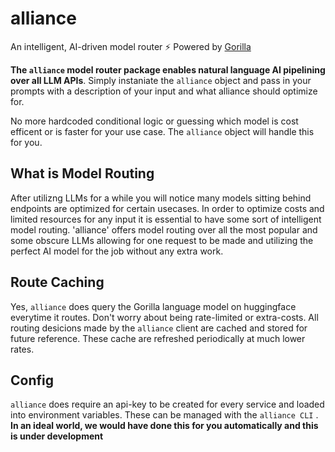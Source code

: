 # alliance
An intelligent, AI-driven model router ⚡ Powered by [Gorilla](https://github.com/ShishirPatil/gorilla)

**The `alliance` model router package enables natural language AI pipelining over all LLM APIs**. Simply instaniate the `alliance` object and pass in your prompts with a description of your input and what alliance should optimize for.

No more hardcoded conditional logic or guessing which model is cost efficent or is faster for your use case. The `alliance` object will handle this for you.

## What is Model Routing
After utilizng LLMs for a while you will notice many models sitting behind endpoints are optimized for certain usecases. In order to optimize costs and limited resources for any input it is essential to have some sort of intelligent model routing. 'alliance' offers model routing over all the most popular and some obscure LLMs allowing for one request to be made and utilizing the perfect AI model for the job without any extra work.

## Route Caching
Yes, `alliance` does query the Gorilla language model on huggingface everytime it routes. Don't worry about being rate-limited or extra-costs. All routing desicions made by the `alliance` client are cached and stored for future reference. These cache are refreshed periodically at much lower rates.

## Config
`alliance` does require an api-key to be created for every service and loaded into environment variables. These can be managed with the `alliance CLI` . **In an ideal world, we would have done this for you automatically and this is under development**  

